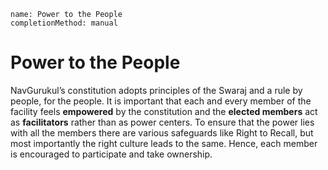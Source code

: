 ```ngMeta
name: Power to the People
completionMethod: manual
```

# Power to the People

NavGurukul’s constitution adopts principles of the Swaraj and a rule by people, for the people. It is important that each and every member of the facility feels **empowered** by the constitution and the **elected members** act as **facilitators** rather than as power centers. To ensure that the power lies with all the members there are various safeguards like Right to Recall, but most importantly the right culture leads to the same. Hence, each member is encouraged to participate and take ownership.
